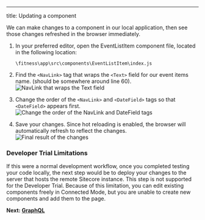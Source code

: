 ---
title: Updating a component

We can make changes to a component in our local application, then see those changes refreshed in the browser immediately.

1. In your preferred editor, open the EventListItem component file, located in the following location:

   ```shell
   \fitness\app\src\components\EventListItem\index.js
   ```

2. Find the `<NavLink>` tag that wraps the `<Text>` field for our event items name. (should be somewhere around line 60).
   ![NavLink that wraps the Text field](https://mss-p-006-delivery.sitecorecontenthub.cloud/api/public/content/aded737d47da4e768c9c128e12737401?v=2a95298f)

3. Change the order of the `<NavLink>` and `<DateField>` tags so that `<DateField>` appears first.
   ![Change the order of the NavLink and DateField tags](https://mss-p-006-delivery.sitecorecontenthub.cloud/api/public/content/8fb518aaa59445d99c558f4e4a241d64?v=5a1995b9)

4. Save your changes. Since hot reloading is enabled, the browser will automatically refresh to reflect the changes.
   ![Final result of the changes](https://mss-p-006-delivery.sitecorecontenthub.cloud/api/public/content/f500234f284b40faa49753991a79fbb1?v=19500036)

### Developer Trial Limitations

If this were a normal development workflow, once you completed testing your code locally, the next step would be to deploy your changes to the server that hosts the remote Sitecore instance. This step is not supported for the Developer Trial. Because of this limitation, you can edit existing components freely in Connected Mode, but you are unable to create new components and add them to the page.

**Next: [GraphQL](/trials/jss-connected-demo/exploring-code/graphql)**
